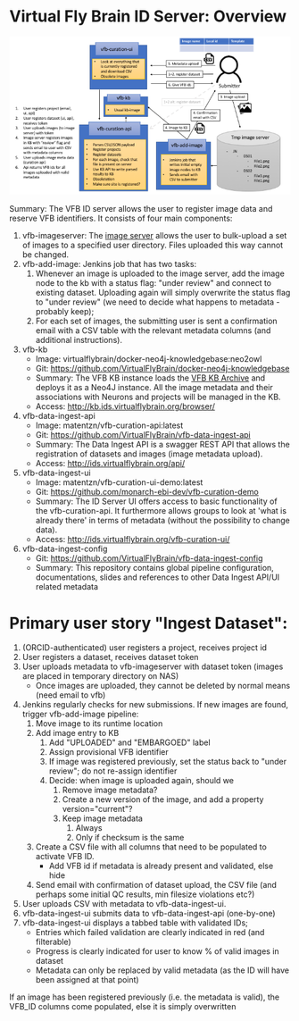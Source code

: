 # Virtual Fly Brain ID Server: Overview

![Pipeline Overview](curation-pipeline-overview.png)

Summary: The VFB ID server allows the user to register image data and reserve VFB identifiers. It consists of four main components:

1. vfb-imageserver: The [image server](https://www.synology.com/en-global/knowledgebase/DSM/help/FileStation/file_request) allows the user to bulk-upload a set of images to a specified user directory. Files uploaded this way cannot be changed.
1. vfb-add-image: Jenkins job that has two tasks:
   1. Whenever an image is uploaded to the image server, add the image node to the kb with a status flag: "under review" and connect to existing dataset. Uploading again will simply overwrite the status flag to "under review" (we need to decide what happens to metadata - probably keep);
   1. For each set of images, the submitting user is sent a confirmation email with a CSV table  with the relevant metadata columns (and additional instructions).
1. vfb-kb
   * Image: virtualflybrain/docker-neo4j-knowledgebase:neo2owl
   * Git: https://github.com/VirtualFlyBrain/docker-neo4j-knowledgebase
   * Summary: The VFB KB instance loads the [VFB KB Archive](http://data.virtualflybrain.org/archive/VFB-KB.tar.gz) and deploys it as a Neo4J instance. All the image metadata and their associations with Neurons and projects will be managed in the KB.
   * Access: http://kb.ids.virtualflybrain.org/browser/
1. vfb-data-ingest-api
   * Image: matentzn/vfb-curation-api:latest
   * Git: https://github.com/VirtualFlyBrain/vfb-data-ingest-api
   * Summary: The Data Ingest API is a swagger REST API that allows the registration of datasets and images (image metadata upload).
   * Access: http://ids.virtualflybrain.org/api/
1. vfb-data-ingest-ui
   * Image: matentzn/vfb-curation-ui-demo:latest
   * Git: https://github.com/monarch-ebi-dev/vfb-curation-demo
   * Summary: The ID Server UI offers access to basic functionality of the vfb-curation-api. It furthermore allows groups to look at 'what is already there' in terms of metadata (without the possibility to change data).
   * Access: http://ids.virtualflybrain.org/vfb-curation-ui/
1. vfb-data-ingest-config 
   * Git: https://github.com/VirtualFlyBrain/vfb-data-ingest-config
   * Summary: This repository contains global pipeline configuration, documentations, slides and references to other Data Ingest API/UI related metadata

# Primary user story "Ingest Dataset":
 
1. (ORCID-authenticated) user registers a project, receives project id
1. User registers a dataset, receives dataset token
1. User uploads metadata to vfb-imageserver with dataset token (images are placed in temporary directory on NAS)
   * Once images are uploaded, they cannot be deleted by normal means (need email to vfb)
1. Jenkins regularly checks for new submissions. If new images are found, trigger vfb-add-image pipeline:
   1. Move image to its runtime location
   1. Add image entry to KB
      1. Add "UPLOADED" and "EMBARGOED" label
      1. Assign provisional VFB identifier
      1. If image was registered previously, set the status back to "under review"; do not re-assign identifier
      1. Decide: when image is uploaded again, should we
         1. Remove image metadata?
         1. Create a new version of the image, and add a property version="current"?
         1. Keep image metadata
            1. Always
            1. Only if checksum is the same
   1. Create a CSV file with all columns that need to be populated to activate VFB ID.
      * Add VFB id if metadata is already present and validated, else hide
   1. Send email with confirmation of dataset upload, the CSV file (and perhaps some initial QC results, min filesize violations etc?)
1. User uploads CSV with metadata to vfb-data-ingest-ui.
1. vfb-data-ingest-ui submits data to vfb-data-ingest-api (one-by-one)
1. vfb-data-ingest-ui displays a tabbed table with validated IDs; 
   * Entries which failed validation are clearly indicated in red (and filterable)
   * Progress is clearly indicated for user to know % of valid images in dataset
   * Metadata can only be replaced by valid metadata (as the ID will have been assigned at that point)

If an image has been registered previously (i.e. the metadata is valid), the VFB_ID columns come populated, else it is simply overwritten